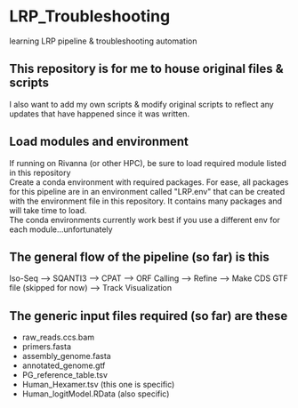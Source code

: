 # LRP_Troubleshooting
learning LRP pipeline &amp; troubleshooting automation

## This repository is for me to house original files & scripts
I also want to add my own scripts & modify original scripts to reflect any updates that have happened since it was written.

## Load modules and environment
If running on Rivanna (or other HPC), be sure to load required module listed in this repository <br />
Create a conda environment with required packages. For ease, all packages for this pipeline are in an environment called "LRP.env" that can be created with the environment file in this repository. It contains many packages and will take time to load. <br />
The conda environments currently work best if you use a different env for each module...unfortunately <br />

## The general flow of the pipeline (so far) is this
Iso-Seq --> SQANTI3 --> CPAT --> ORF Calling --> Refine --> Make CDS GTF file (skipped for now) --> Track Visualization

## The generic input files required (so far) are these <br />
- raw_reads.ccs.bam <br /> 
- primers.fasta <br />
- assembly_genome.fasta <br />
- annotated_genome.gtf <br />
- PG_reference_table.tsv <br />
- Human_Hexamer.tsv (this one is specific) <br />
- Human_logitModel.RData (also specific) <br />
